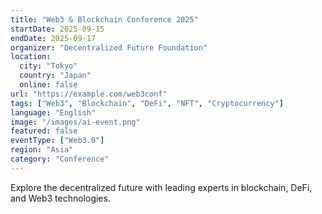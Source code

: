```yaml
---
title: "Web3 & Blockchain Conference 2025"
startDate: 2025-09-15
endDate: 2025-09-17
organizer: "Decentralized Future Foundation"
location:
  city: "Tokyo"
  country: "Japan"
  online: false
url: "https://example.com/web3conf"
tags: ["Web3", "Blockchain", "DeFi", "NFT", "Cryptocurrency"]
language: "English"
image: "/images/ai-event.png"
featured: false
eventType: ["Web3.0"]
region: "Asia"
category: "Conference"
---
```


Explore the decentralized future with leading experts in blockchain, DeFi, and Web3 technologies.
